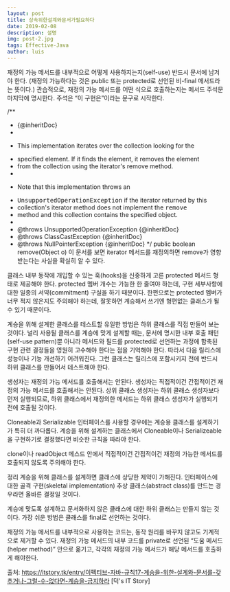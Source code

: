 ```yaml
---
layout: post
title: 상속위한설계와문서가필요하다
date: 2019-02-08
description: 설명
img: post-2.jpg
tags: Effective-Java
author: luis
---
```

재정의 가능 메서드를 내부적으로 어떻게 사용하지는지(self-use) 반드시 문서에 남겨야 한다.
(재정의 가능하다는 것은 public 또는 protected로 선언된 비-final 메서드라는 뜻이다.) 관습적으로, 재정의 가능 메서드를 어떤 식으로 호출하는지는 메서드 주석문 마지막에 명시한다. 주석은 “이 구현은”이라는 문구로 시작한다.

/**
 * {@inheritDoc}
 *
 * <p>This implementation iterates over the collection looking for the
 * specified element.  If it finds the element, it removes the element
 * from the collection using the iterator's remove method.
 *
 * <p>Note that this implementation throws an
 * <tt>UnsupportedOperationException</tt> if the iterator returned by this
 * collection's iterator method does not implement the <tt>remove</tt>
 * method and this collection contains the specified object.
 *
 * @throws UnsupportedOperationException {@inheritDoc}
 * @throws ClassCastException            {@inheritDoc}
 * @throws NullPointerException          {@inheritDoc}
 */
public boolean remove(Object o)
이 문서를 보면 iterator 메서드를 재정의하면 remove가 영향 받는다는 사실을 확실히 알 수 있다.

클래스 내부 동작에 개입할 수 있는 훅(hooks)을 신중하게 고른 protected 메서드 형태로 제공해야 한다.
protected 멤버 개수는 가능한 한 줄여야 하는데, 구현 세부사항에 대한 일종의 서약(commitment) 구실을 하기 때문이다. 한편으로는 protected 멤버가 너무 적지 않은지도 주의해야 하는데, 잘못하면 계승해서 쓰기엔 형편없는 클래스가 될 수 있기 때문이다.

계승을 위해 설계한 클래스를 테스트할 유일한 방법은 하위 클래스를 직접 만들어 보는 것이다.
널리 사용될 클래스를 계승에 맞게 설계할 때는, 문서에 명시한 내부 호출 패턴(self-use pattern)뿐 아니라 메서드와 필드를 protected로 선언하는 과정에 함축된 구현 관련 결정들을 영원히 고수해야 한다는 점을 기억해야 한다. 따라서 다음 릴리스에 성능이나 기능 개선하기 어려워진다. 그런 클래스는 릴리스에 포함시키지 전에 반드시 하위 클래스를 만들어서 테스트해야 한다.

생성자는 재정의 가능 메서드를 호출해서는 안된다.
생성자는 직접적이건 간접적이건 재정의 가능 메서드를 호출해서는 안된다. 상위 클래스 생성자는 하위 클래스 생성자보다 먼저 실행되므로, 하위 클래스에서 재정의한 메서드는 하위 클래스 생성자가 실행되기 전에 호출될 것이다.

Cloneable과 Serializable 인터페이스를 사용할 경우에는 계승용 클래스를 설계하기가 특히 더 까다롭다. 계승을 위해 설계하는 클래스에서 Cloneable이나 Serializeable을 구현하기로 결정했다면 비슷한 규칙을 따라야 한다.



clone이나 readObject 메스드 안에서 직접적이건 간접적이건 재정의 가능한 메서드를 호출되지 않도록 주의해야 한다.

정리
계승을 위해 클래스를 설계하면 클래스에 상당한 제약이 가해진다. 인터페이스에 대한 골격 구현(skeletal implementation) 추상 클래스(abstract class)를 만드는 경우라면 올바른 결정일 것이다.

계승에 맞도록 설계하고 문서화하지 않은 클래스에 대한 하위 클래스는 만들지 않는 것이다. 가장 쉬운 방법은 클래스를 final로 선언하는 것이다.



재정의 가능 메서드를 내부적으로 사용하는 코드는, 동작 원리를 바꾸지 않고도 기계적으로 제거할 수 있다. 재정의 가능 메서드의 내부 코드를 private로 선언된 “도움 메서드(helper method)” 안으로 옮기고, 각각의 재정의 가능 메서드가 해당 메서드를 호출하게 해야한다.



출처: https://itstory.tk/entry/이펙티브-자바-규칙17-계승을-위한-설계와-문서를-갖추거나-그럴-수-없다면-계승을-금지하라 [덕's IT Story]
